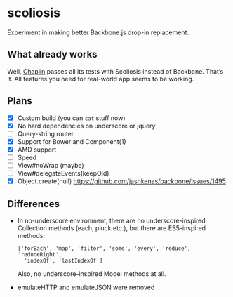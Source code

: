 # scoliosis

Experiment in making better Backbone.js drop-in replacement.

## What already works

Well, [Chaplin](http://chaplinjs.org) passes all its tests with Scoliosis instead of Backbone. That’s it. All features you need for real-world app seems to be working.

## Plans

- [x] Custom build (you can `cat` stuff now)
- [x] No hard dependencies on underscore or jquery
- [ ] Query-string router
- [x] Support for Bower and Component(1)
- [x] AMD support
- [ ] Speed
- [ ] View#noWrap (maybe)
- [ ] View#delegateEvents(keepOld)
- [x] Object.create(null) https://github.com/jashkenas/backbone/issues/1495

## Differences

- In no-underscore environment, there are no underscore-inspired
  Collection methods (each, pluck etc.), but there are ES5-inspired methods:
  ```
  ['forEach', 'map', 'filter', 'some', 'every', 'reduce', 'reduceRight',
    'indexOf', 'lastIndexOf']
  ```

  Also, no underscore-inspired Model methods at all.

- emulateHTTP and emulateJSON were removed
